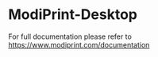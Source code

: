 # ModiPrint-Desktop

For full documentation please refer to https://www.modiprint.com/documentation
